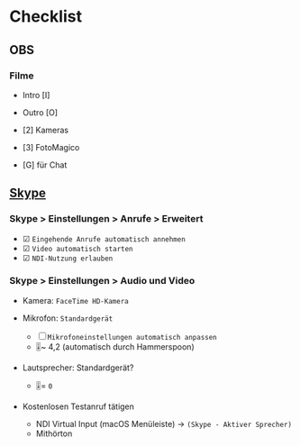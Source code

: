 # Checklist

## OBS
### Filme
* Intro [I]
* Outro [O]

* [2] Kameras
* [3] FotoMagico
* [G] für Chat

## [Skype](file:///Applications/Skype.app)

### Skype > Einstellungen > Anrufe > Erweitert
* ☑ `Eingehende Anrufe automatisch annehmen`
* ☑ `Video automatisch starten`
* ☑ `NDI-Nutzung erlauben`

### Skype > Einstellungen > Audio und Video
* Kamera: `FaceTime HD-Kamera`

* Mikrofon: `Standardgerät`
    * ☐ `Mikrofoneinstellungen automatisch anpassen`
    * 🎚️~ 4,2 (automatisch durch Hammerspoon)

* Lautsprecher: Standardgerät?
    * 🎚️= `0`

* Kostenlosen Testanruf tätigen
    * NDI Virtual Input (macOS Menüleiste) -> `(Skype - Aktiver Sprecher)`
    * Mithörton
